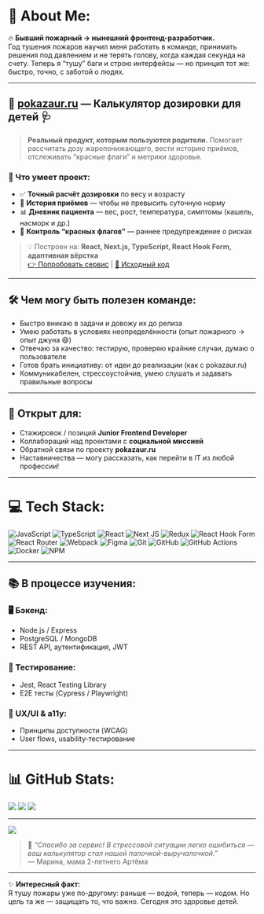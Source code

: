 # 💫 About Me:
🔥 **Бывший пожарный → нынешний фронтенд-разработчик.**  
Год тушения пожаров научил меня работать в команде, принимать решения под давлением и не терять голову, когда каждая секунда на счету. Теперь я “тушу” баги и строю интерфейсы — но принцип тот же: быстро, точно, с заботой о людях.

---

## 🧒 [pokazaur.ru](https://pokazaur.ru) — Калькулятор дозировки для детей 🩺
> **Реальный продукт, которым пользуются родители.** Помогает рассчитать дозу жаропонижающего, вести историю приёмов, отслеживать “красные флаги” и метрики здоровья.

### 🔹 Что умеет проект:
- ✅ **Точный расчёт дозировки** по весу и возрасту
- 📅 **История приёмов** — чтобы не превысить суточную норму
- 📊 **Дневник пациента** — вес, рост, температура, симптомы (кашель, насморк и др.)
- 🚩 **Контроль “красных флагов”** — раннее предупреждение о рисках

> 💡 Построен на: **React, Next.js, TypeScript, React Hook Form, адаптивная вёрстка**  
> [👉 Попробовать сервис](https://pokazaur.ru) | [🐙 Исходный код](https://github.com/PavelZavritskiy/pokazaur.ru)

---

## 🛠 Чем могу быть полезен команде:
- Быстро вникаю в задачи и довожу их до релиза
- Умею работать в условиях неопределённости (опыт пожарного → опыт джуна 😄)
- Отвечаю за качество: тестирую, проверяю крайние случаи, думаю о пользователе
- Готов брать инициативу: от идеи до реализации (как с pokazaur.ru)
- Коммуникабелен, стрессоустойчив, умею слушать и задавать правильные вопросы

---

## 🤝 Открыт для:
- Стажировок / позиций **Junior Frontend Developer**
- Коллабораций над проектами с **социальной миссией**
- Обратной связи по проекту **pokazaur.ru**
- Наставничества — могу рассказать, как перейти в IT из любой профессии!

---

# 💻 Tech Stack:
![JavaScript](https://img.shields.io/badge/javascript-%23323330.svg?style=for-the-badge&logo=javascript&logoColor=%23F7DF1E)
![TypeScript](https://img.shields.io/badge/typescript-%23007ACC.svg?style=for-the-badge&logo=typescript&logoColor=white)
![React](https://img.shields.io/badge/react-%2320232a.svg?style=for-the-badge&logo=react&logoColor=%2361DAFB)
![Next JS](https://img.shields.io/badge/Next-black?style=for-the-badge&logo=next.js&logoColor=white)
![Redux](https://img.shields.io/badge/redux-%23593d88.svg?style=for-the-badge&logo=redux&logoColor=white)
![React Hook Form](https://img.shields.io/badge/React%20Hook%20Form-%23EC5990.svg?style=for-the-badge&logo=reacthookform&logoColor=white)
![React Router](https://img.shields.io/badge/React_Router-CA4245?style=for-the-badge&logo=react-router&logoColor=white)
![Webpack](https://img.shields.io/badge/webpack-%238DD6F9.svg?style=for-the-badge&logo=webpack&logoColor=black)
![Figma](https://img.shields.io/badge/figma-%23F24E1E.svg?style=for-the-badge&logo=figma&logoColor=white)
![Git](https://img.shields.io/badge/git-%23F05033.svg?style=for-the-badge&logo=git&logoColor=white)
![GitHub](https://img.shields.io/badge/github-%23121011.svg?style=for-the-badge&logo=github&logoColor=white)
![GitHub Actions](https://img.shields.io/badge/github%20actions-%232671E5.svg?style=for-the-badge&logo=githubactions&logoColor=white)
![Docker](https://img.shields.io/badge/docker-%230db7ed.svg?style=for-the-badge&logo=docker&logoColor=white)
![NPM](https://img.shields.io/badge/NPM-%23CB3837.svg?style=for-the-badge&logo=npm&logoColor=white)

---

## 📚 В процессе изучения:
### 🖥 Бэкенд:
- Node.js / Express
- PostgreSQL / MongoDB
- REST API, аутентификация, JWT

### 🧪 Тестирование:
- Jest, React Testing Library
- E2E тесты (Cypress / Playwright)

### 🎨 UX/UI & a11y:
- Принципы доступности (WCAG)
- User flows, usability-тестирование

---

# 📊 GitHub Stats:
![](https://github-readme-stats.vercel.app/api?username=PavelZavritskiy&theme=dark&hide_border=false&include_all_commits=true&count_private=true)
![](https://nirzak-streak-stats.vercel.app/?user=PavelZavritskiy&theme=dark&hide_border=false)
![](https://github-readme-stats.vercel.app/api/top-langs/?username=PavelZavritskiy&theme=dark&hide_border=false&include_all_commits=true&count_private=true&layout=compact)

---
[![](https://visitcount.itsvg.in/api?id=PavelZavritskiy&icon=0&color=0)](https://visitcount.itsvg.in)

> 💬 *“Спасибо за сервис! В стрессовой ситуации легко ошибиться — ваш калькулятор стал нашей палочкой-выручалочкой.”*  
> — Марина, мама 2-летнего Артёма

---

✨ **Интересный факт:**  
Я тушу пожары уже по-другому: раньше — водой, теперь — кодом. Но цель та же — защищать то, что важно. Сегодня это здоровье детей.

